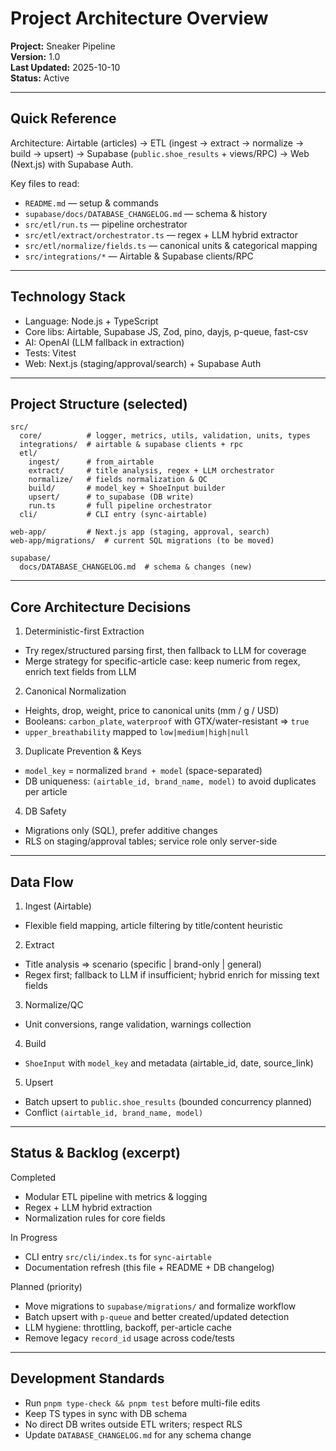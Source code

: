# Project Architecture Overview

**Project:** Sneaker Pipeline  
**Version:** 1.0  
**Last Updated:** 2025-10-10  
**Status:** Active

---

## Quick Reference

Architecture: Airtable (articles) → ETL (ingest → extract → normalize → build → upsert) → Supabase (`public.shoe_results` + views/RPC) → Web (Next.js) with Supabase Auth.

Key files to read:
- `README.md` — setup & commands
- `supabase/docs/DATABASE_CHANGELOG.md` — schema & history
- `src/etl/run.ts` — pipeline orchestrator
- `src/etl/extract/orchestrator.ts` — regex + LLM hybrid extractor
- `src/etl/normalize/fields.ts` — canonical units & categorical mapping
- `src/integrations/*` — Airtable & Supabase clients/RPC

---

## Technology Stack

- Language: Node.js + TypeScript
- Core libs: Airtable, Supabase JS, Zod, pino, dayjs, p-queue, fast-csv
- AI: OpenAI (LLM fallback in extraction)
- Tests: Vitest
- Web: Next.js (staging/approval/search) + Supabase Auth

---

## Project Structure (selected)

```
src/
  core/          # logger, metrics, utils, validation, units, types
  integrations/  # airtable & supabase clients + rpc
  etl/
    ingest/      # from_airtable
    extract/     # title analysis, regex + LLM orchestrator
    normalize/   # fields normalization & QC
    build/       # model_key + ShoeInput builder
    upsert/      # to_supabase (DB write)
    run.ts       # full pipeline orchestrator
  cli/           # CLI entry (sync-airtable)

web-app/         # Next.js app (staging, approval, search)
web-app/migrations/  # current SQL migrations (to be moved)

supabase/
  docs/DATABASE_CHANGELOG.md  # schema & changes (new)
```

---

## Core Architecture Decisions

1) Deterministic-first Extraction
- Try regex/structured parsing first, then fallback to LLM for coverage
- Merge strategy for specific-article case: keep numeric from regex, enrich text fields from LLM

2) Canonical Normalization
- Heights, drop, weight, price to canonical units (mm / g / USD)
- Booleans: `carbon_plate`, `waterproof` with GTX/water-resistant ⇒ `true`
- `upper_breathability` mapped to `low|medium|high|null`

3) Duplicate Prevention & Keys
- `model_key` = normalized `brand + model` (space-separated)
- DB uniqueness: `(airtable_id, brand_name, model)` to avoid duplicates per article

4) DB Safety
- Migrations only (SQL), prefer additive changes
- RLS on staging/approval tables; service role only server-side

---

## Data Flow

1) Ingest (Airtable)
- Flexible field mapping, article filtering by title/content heuristic

2) Extract
- Title analysis ⇒ scenario (specific | brand-only | general)
- Regex first; fallback to LLM if insufficient; hybrid enrich for missing text fields

3) Normalize/QC
- Unit conversions, range validation, warnings collection

4) Build
- `ShoeInput` with `model_key` and metadata (airtable_id, date, source_link)

5) Upsert
- Batch upsert to `public.shoe_results` (bounded concurrency planned)
- Conflict `(airtable_id, brand_name, model)`

---

## Status & Backlog (excerpt)

Completed
- Modular ETL pipeline with metrics & logging
- Regex + LLM hybrid extraction
- Normalization rules for core fields

In Progress
- CLI entry `src/cli/index.ts` for `sync-airtable`
- Documentation refresh (this file + README + DB changelog)

Planned (priority)
- Move migrations to `supabase/migrations/` and formalize workflow
- Batch upsert with `p-queue` and better created/updated detection
- LLM hygiene: throttling, backoff, per-article cache
- Remove legacy `record_id` usage across code/tests

---

## Development Standards
- Run `pnpm type-check && pnpm test` before multi-file edits
- Keep TS types in sync with DB schema
- No direct DB writes outside ETL writers; respect RLS
- Update `DATABASE_CHANGELOG.md` for any schema change
